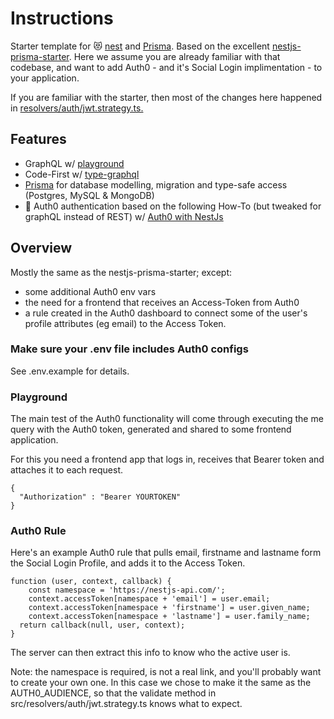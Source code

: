 # Instructions

Starter template for 😻 [nest](https://nestjs.com/) and [Prisma](https://www.prisma.io/).
Based on the excellent [nestjs-prisma-starter](https://github.com/fivethree-team/nestjs-prisma-starter). Here we assume you are already familiar with that codebase, and want to add Auth0 - and it's Social Login implimentation - to your application. 

If you are familiar with the starter, then most of the changes here happened in [resolvers/auth/jwt.strategy.ts.](https://github.com/L-K-Mist/nestjs-prisma-auth0/blob/master/src/resolvers/auth/jwt.strategy.ts)


## Features

- GraphQL w/ [playground](https://github.com/prisma/graphql-playground)
- Code-First w/ [type-graphql](https://github.com/19majkel94/type-graphql)
- [Prisma](https://www.prisma.io/) for database modelling, migration and type-safe access (Postgres, MySQL & MongoDB)
- 🔐 Auth0 authentication based on the following How-To (but tweaked for graphQL instead of REST) w/ [Auth0 with NestJs](https://auth0.com/blog/developing-a-secure-api-with-nestjs-adding-authorization/)


## Overview

Mostly the same as the nestjs-prisma-starter; except: 
- some additional Auth0 env vars
- the need for a frontend that receives an Access-Token from Auth0
- a rule created in the Auth0 dashboard to connect some of the user's profile attributes (eg email) to the Access Token.



### Make sure your .env file includes Auth0 configs

See .env.example for details.



### Playground

The main test of the Auth0 functionality will come through executing the me query with the Auth0 token, generated and shared to some frontend application.

For this you need a frontend app that logs in, receives that Bearer token and attaches it to each request.

```
{
  "Authorization" : "Bearer YOURTOKEN"
}
```

### Auth0 Rule

Here's an example Auth0 rule that pulls email, firstname and lastname form the Social Login Profile, and adds it to the Access Token. 

```
function (user, context, callback) {
    const namespace = 'https://nestjs-api.com/';
    context.accessToken[namespace + 'email'] = user.email;
    context.accessToken[namespace + 'firstname'] = user.given_name;
    context.accessToken[namespace + 'lastname'] = user.family_name;
  return callback(null, user, context);
}
```
The server can then extract this info to know who the active user is.

Note: the namespace is required, is not a real link, and you'll probably want to create your own one.
In this case we chose to make it the same as the AUTH0_AUDIENCE, so that the validate method in src/resolvers/auth/jwt.strategy.ts knows what to expect.





